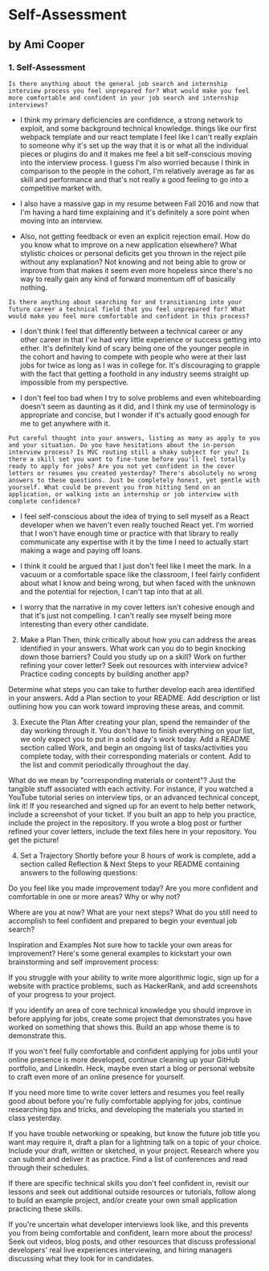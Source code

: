 # Self-Assessment
## by Ami Cooper


### 1. Self-Assessment
`Is there anything about the general job search and internship interview process you feel unprepared for? What would make you feel more comfortable and confident in your job search and internship interviews?`
* I think my primary deficiencies are confidence, a strong network to exploit, and some background technical knowledge. things like our first webpack template and our react template I feel like I can't really explain to someone why it's set up the way that it is or what all the individual pieces or plugins do and it makes me feel a bit self-conscious moving into the interview process. I guess I'm also worried because I think in comparison to the people in the cohort, I'm relatively average as far as skill and performance and that's not really a good feeling to go into a competitive market with.

* I also have a massive gap in my resume between Fall 2016 and now that I'm having a hard time explaining and it's definitely a sore point when moving into an interview.

* Also, not getting feedback or even an explicit rejection email. How do you know what to improve on a new application elsewhere? What stylistic choices or personal deficits get you thrown in the reject pile without any explanation? Not knowing and not being able to grow or improve from that makes it seem even more hopeless since there's no way to really gain any kind of forward momentum off of basically nothing.

`Is there anything about searching for and transitioning into your future career a technical field that you feel unprepared for? What would make you feel more comfortable and confident in this process?`
* I don't think I feel that differently between a technical career or any other career in that I've had very little experience or success getting into either. It's definitely kind of scary being one of the younger people in the cohort and having to compete with people who were at their last jobs for twice as long as I was in college for. It's discouraging to grapple with the fact that getting a foothold in any industry seems straight up impossible from my perspective.

* I don't feel too bad when I try to solve problems and even whiteboarding doesn't seem as daunting as it did, and I think my use of terminology is appropriate and concise, but I wonder if it's actually good enough for me to get anywhere with it.

`Put careful thought into your answers, listing as many as apply to you and your situation. Do you have hesitations about the in-person interview process? Is MVC routing still a shaky subject for you? Is there a skill set you want to fine-tune before you'll feel totally ready to apply for jobs? Are you not yet confident in the cover letters or resumes you created yesterday? There's absolutely no wrong answers to these questions. Just be completely honest, yet gentle with yourself. What could be prevent you from hitting Send on an application, or walking into an internship or job interview with complete confidence?`
* I feel self-conscious about the idea of trying to sell myself as a React developer when we haven't even really touched React yet. I'm worried that I won't have enough time or practice with that library to really communicate any expertise with it by the time I need to actually start making a wage and paying off loans.

* I think it could be argued that I just don't feel like I meet the mark. In a vacuum or a comfortable space like the classroom, I feel fairly confident about what I know and being wrong, but when faced with the unknown and the potential for rejection, I can't tap into that at all.

* I worry that the narrative in my cover letters isn't cohesive enough and that it's just not compelling. I can't really see myself being more interesting than every other candidate.

2. Make a Plan
Then, think critically about how you can address the areas identified in your answers. What work can you do to begin knocking down those barriers? Could you study up on a skill? Work on further refining your cover letter? Seek out resources with interview advice? Practice coding concepts by building another app?

Determine what steps you can take to further develop each area identified in your answers. Add a Plan section to your README. Add description or list outlining how you can work toward improving these areas, and commit.

3. Execute the Plan
After creating your plan, spend the remainder of the day working through it. You don't have to finish everything on your list, we only expect you to put in a solid day's work today. Add a README section called Work, and begin an ongoing list of tasks/activities you complete today, with their corresponding materials or content. Add to the list and commit periodically throughout the day.

What do we mean by "corresponding materials or content"? Just the tangible stuff associated with each activity. For instance, if you watched a YouTube tutorial series on interview tips, or an advanced technical concept, link it! If you researched and signed up for an event to help better network, include a screenshot of your ticket. If you built an app to help you practice, include the project in the repository. If you wrote a blog post or further refined your cover letters, include the text files here in your repository. You get the picture!

4. Set a Trajectory
Shortly before your 8 hours of work is complete, add a section called Reflection & Next Steps to your README containing answers to the following questions:

Do you feel like you made improvement today? Are you more confident and comfortable in one or more areas? Why or why not?

Where are you at now? What are your next steps? What do you still need to accomplish to feel confident and prepared to begin your eventual job search?

Inspiration and Examples
Not sure how to tackle your own areas for improvement? Here's some general examples to kickstart your own brainstorming and self improvement process:

If you struggle with your ability to write more algorithmic logic, sign up for a website with practice problems, such as HackerRank, and add screenshots of your progress to your project.

If you identify an area of core technical knowledge you should improve in before applying for jobs, create some project that demonstrates you have worked on something that shows this. Build an app whose theme is to demonstrate this.

If you won't feel fully comfortable and confident applying for jobs until your online presence is more developed, continue cleaning up your GitHub portfolio, and LinkedIn. Heck, maybe even start a blog or personal website to craft even more of an online presence for yourself.

If you need more time to write cover letters and resumes you feel really good about before you're fully comfortable applying for jobs, continue researching tips and tricks, and developing the materials you started in class yesterday.

If you have trouble networking or speaking, but know the future job title you want may require it, draft a plan for a lightning talk on a topic of your choice. Include your draft, written or sketched, in your project. Research where you can submit and deliver it as practice. Find a list of conferences and read through their schedules.

If there are specific technical skills you don't feel confident in, revisit our lessons and seek out additional outside resources or tutorials, follow along to build an example project, and/or create your own small application practicing these skills.

If you're uncertain what developer interviews look like, and this prevents you from being comfortable and confident, learn more about the process! Seek out videos, blog posts, and other resources that discuss professional developers' real live experiences interviewing, and hiring managers discussing what they look for in candidates.
